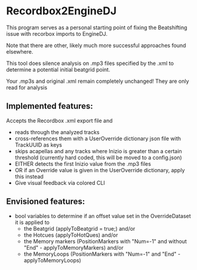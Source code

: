 # Recordbox2EngineDJ
This program serves as a personal starting point of fixing the Beatshifting issue with recorbox imports to EngineDJ.

Note that there are other, likely much more successful approaches found elsewhere.

This tool does silence analysis on .mp3 files specified by the .xml to determine a potential initial beatgrid point. 

Your .mp3s and original .xml remain completely unchanged! They are only read for analysis

## Implemented features:
Accepts the Recordbox .xml export file and
- reads through the analyzed tracks
- cross-references them with a UserOverride dictionary json file with TrackUUID as keys
- skips acapellas and any tracks where Inizio is greater than a certain threshold (currently hard coded, this will be moved to a config.json)
- EITHER detects the first Inizio value from the .mp3 files
- OR if an Override value is given in the UserOverride dictionary, apply this instead
- Give visual feedback via colored CLI

## Envisioned features:
- bool variables to determine if an offset value set in the OverrideDataset it is applied to
  - the Beatgrid (applyToBeatgrid = true;) and/or
  - the Hotcues (applyToHotQues) and/or
  - the Memory markers (PositionMarkers with "Num=-1" and without "End" - applyToMemoryMarkers) and/or
  - the MemoryLoops (PositionMarkers with "Num=-1" and "End" - applyToMemoryLoops)
